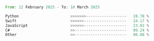 <!--START_SECTION:Languages-->

```rust
From: 12 February 2025 - To: 10 March 2025

Python                       >>>>>>>------------------   28.78 %
Swift                        >>>>>>-------------------   24.17 %
JavaScript                   >>>>>>-------------------   23.92 %
C#                           >>-----------------------   09.24 %
Other                        >>-----------------------   06.88 %
```

<!--END_SECTION:Languages-->
